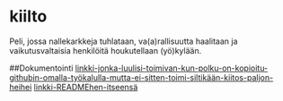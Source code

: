 # kiilto
Peli, jossa nallekarkkeja tuhlataan, va(a)rallisuutta haalitaan ja vaikutusvaltaisia henkilöitä houkutellaan (yö)kylään.

##Dokumentointi
[linkki-jonka-luulisi-toimivan-kun-polku-on-kopioitu-githubin-omalla-työkalulla-mutta-ei-sitten-toimi-siltikään-kiitos-paljon-heihei](kiilto/dokumentointi/aiheenKuvausJaRakenne.md)
[linkki-READMEhen-itseensä](README.md)
